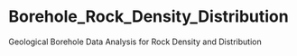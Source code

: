 # Borehole_Rock_Density_Distribution
Geological Borehole Data Analysis for Rock Density and Distribution
